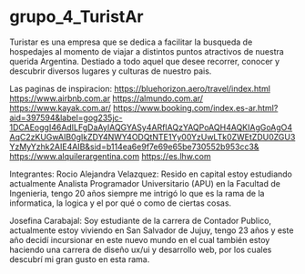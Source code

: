 # grupo_4_TuristAr
Turistar es una empresa que se dedica a facilitar la busqueda de hospedajes al momento de viajar a distintos puntos atractivos de nuestra querida Argentina. Destiado a todo aquel que desee recorrer, conocer y descubrir diversos lugares y culturas de nuestro pais. 

Las paginas de inspiracion:
https://bluehorizon.aero/travel/index.html
https://www.airbnb.com.ar
https://almundo.com.ar/
https://www.kayak.com.ar/
https://www.booking.com/index.es-ar.html?aid=397594&label=gog235jc-1DCAEoggI46AdILFgDaAyIAQGYASy4ARfIAQzYAQPoAQH4AQKIAgGoAgO4AqC2zKUGwAIB0gIkZDY4NWY4ODQtNTE1Yy00YzUwLTk0ZWEtZDU0ZGU3YzMyYzhk2AIE4AIB&sid=b114ea6e9f7e69e65be730552b953cc3&
https://www.alquilerargentina.com
https://es.lhw.com

Integrantes:
Rocio Alejandra Velazquez: Resido en capital estoy estudiando actualmente Analista Programador Universitario (APU) en la Facultad de Ingenieria, tengo 20 años siempre me intrigó lo que es la rama de la informatica, la logica y el por qué o como de ciertas cosas.

Josefina Carabajal: Soy estudiante de la carrera de Contador Publico, actualmente estoy viviendo en San Salvador de Jujuy, tengo 23 años y este año decidí incursionar en este nuevo mundo en el cual también estoy haciendo una carrera de diseño ux/ui y desarrollo web, por los cuales descubrí mi gran gusto en esta rama. 
